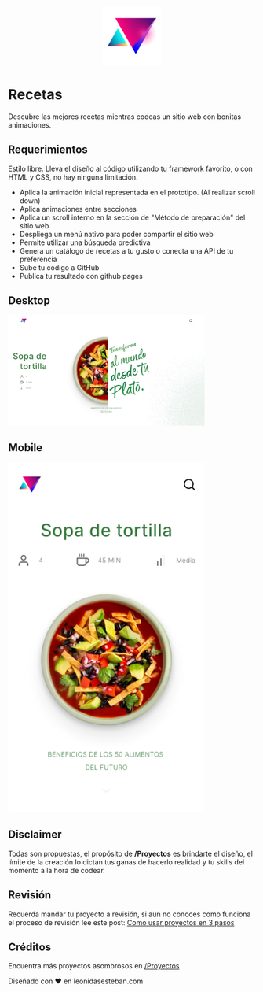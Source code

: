 <div align="center">
<img width="120px"  src="https://raw.githubusercontent.com/no-te-rindas/logo/main/Logo/LeonidasEsteban-destello-envolvente-cuadrada.png" />
</div>

# Recetas
Descubre las mejores recetas mientras codeas un sitio web con bonitas animaciones.

## Requerimientos
Estilo libre. Lleva el diseño al código utilizando tu framework favorito, o con HTML y CSS, no hay ninguna limitación.

- Aplica la animación inicial representada en el prototipo. (Al realizar scroll down)
- Aplica animaciones entre secciones 
- Aplica un scroll interno en la sección de "Método de preparación" del sitio web
- Despliega un menú nativo para poder compartir el sitio web 
- Permite utilizar una búsqueda predictiva
- Genera un catálogo de recetas a tu gusto o conecta una API de tu preferencia
- Sube tu código a GitHub
- Publica tu resultado con github pages

## Desktop

<img width="400px"  src="https://raw.githubusercontent.com/uxcristopher/imagenes/main/Readmes/Recetas/Desktop.jpg"/>


## Mobile

<img width="400px" src="https://raw.githubusercontent.com/uxcristopher/imagenes/main/Readmes/Recetas/Mobile.jpg"/>

## Disclaimer

Todas son propuestas, el propósito de **/Proyectos** es brindarte el diseño, el límite de la creación lo dictan tus ganas de hacerlo realidad y tu skills del momento a la hora de codear.


## Revisión

Recuerda mandar tu proyecto a revisión, si aún no conoces como funciona el proceso de revisión lee este post: [Como usar proyectos en 3 pasos](https://leonidasesteban.com/blog/como-usar-proyectos-en-3-pasos)

## Créditos

Encuentra más proyectos asombrosos en [/Proyectos](https://leonidasesteban.com/proyectos)

Diseñado con ♥️ en leonidasesteban.com